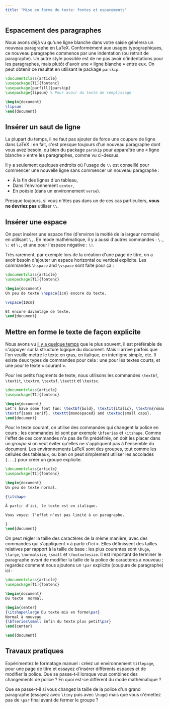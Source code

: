 ```yaml
---
title: "Mise en forme du texte: fontes et espacements"
---
```


## Espacement des paragraphes

Nous avons déjà vu qu'une ligne blanche dans votre saisie générera un nouveau paragraphe en LaTeX. Conformément aux usages typographiques, ce nouveau paragraphe commence par une indentation (ou retrait de paragraphe). Un autre style possible est de ne pas avoir d'indentations pour les paragraphes, mais plutôt d'avoir une « ligne blanche » entre eux. On peut obtenir ce résultat en utilisant le package `parskip`.

```latex
\documentclass{article}
\usepackage[T1]{fontenc}
\usepackage[parfill]{parskip}
\usepackage{lipsum} % Pour avoir du texte de remplissage

\begin{document}
\lipsum
\end{document}
```

## Insérer un saut de ligne

La plupart du temps, il ne faut pas ajouter de force une coupure de ligne dans LaTeX : en fait, c'est presque toujours d'un nouveau paragraphe dont vous avez besoin, ou bien du package `parskip` pour apparaître une « ligne blanche » entre les paragraphes, comme vu ci-dessus. 

Il y a seulement quelques endroits où l'usage de `\\` est conseillé pour commencer une nouvelle ligne sans commencer un nouveau paragraphe :

- À la fin des lignes d'un tableau,
- Dans l'environnement `center`,
- En poésie (dans un environnement `verse`).

Presque toujours, si vous n'êtes pas dans un de ces cas particuliers, **vous ne devriez pas** utiliser `\\`.


## Insérer une espace

On peut insérer une espace fine (d'environ la moitié de la largeur normale) en utilisant `\,`. En mode mathématique, il y a aussi d'autres commandes : `\.`, `\:` et `\;`, et une pour l'espace négative : `\!`.

Très rarement, par exemple lors de la création d'une page de titre, on a avoir besoin d'ajouter un espace horizontal ou vertical explicite. Les commandes `\hspace` and `\vspace` sont faite pour ça :

```latex
\documentclass{article}
\usepackage[T1]{fontenc}

\begin{document}
Un peu de texte \hspace{1cm} encore du texte.

\vspace{10cm}

Et encore davantage de texte.
\end{document}
```


## Mettre en forme le texte de façon explicite

Nous avons vu [il y a quelque temps](lesson-03) que le plus souvent, il est préférable de s'appuyer sur la structure logique du document. Mais il arrive parfois que l'on veuille mettre le texte en gras, en italique, en interligne simple, etc. Il existe deux types de commandes pour cela : une pour les textes courts, et une pour le texte « courant ».

Pour les petits fragments de texte, nous utilisons les commandes `\textbf`, `\textit`, `\textrm`, `\textsf`, `\texttt` et `\textsc`.

```latex
\documentclass{article}
\usepackage[T1]{fontenc}

\begin{document}
Let's have some font fun: \textbf{bold}, \textit{italic}, \textrm{roman},
\textsf{sans serif}, \texttt{monospaced} and \textsc{small caps}.
\end{document}
```

Pour le texte courant, on utilise des commandes qui changent la police en cours ; les commandes ici sont par exemple `\bfseries` et `\itshape`. Comme l'effet de ces commandes n'a pas de fin prédéfinie, on doit les placer dans un _groupe_ si on veut éviter qu'elles ne s'appliquent pas à l'ensemble du document. Les environnements LaTeX sont des groupes, tout comme les cellules des tableaux, ou bien on peut simplement utiliser les accolades `{...}` pour créer un groupe explicite.


```latex
\documentclass{article}
\usepackage[T1]{fontenc}

\begin{document}
Un peu de texte normal.

{\itshape

À partir d'ici, le texte est en italique.

Vous voyez: l'effet n'est pas limité à un paragraphe.

}
\end{document}
```

On peut régler la taille des caractères de la même manière, avec des commandes qui s'appliquent « à partir d'ici ». Elles définissent des tailles relatives par rapport à la taille de base : les plus courantes sont `\huge`, `\large`, `\normalsize`, `\small` et `\footnotesize`. Il est important de terminer le paragraphe _avant_ de modifier la taille de la police de caractères à nouveau ; regardez comment nous ajoutons un `\par` explicite (coupure de paragraphe) ici :

```latex
\documentclass{article}
\usepackage[T1]{fontenc}

\begin{document}
Du texte  normal.

\begin{center}
{\itshape\large Du texte mis en forme\par}
Normal à nouveau
{\bfseries\small Enfin du texte plus petit\par}
\end{center}

\end{document}
```


## Travaux pratiques

Expérimentez le formatage manuel : créez un environnement `titlepage`, pour une page de titre et essayez d'insérer différents espaces et de modifier la police. Que se passe-t-il lorsque vous combinez des changements de police ? En quoi est-ce différent du mode mathématique ?

Que se passe-t-il si vous changez la taille de la police d'un grand paragraphe (essayez avec `\tiny` puis avec `\huge`) mais que vous n'émettez pas de `\par` final avant de fermer le groupe ?
